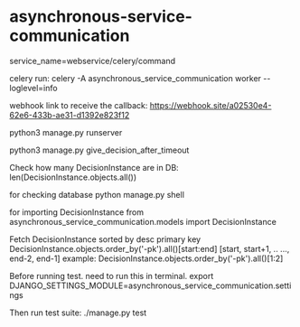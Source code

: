 # asynchronous-service-communication 

service_name=webservice/celery/command

celery run:
celery -A asynchronous_service_communication worker --loglevel=info


webhook link to receive the callback:
https://webhook.site/a02530e4-62e6-433b-ae31-d1392e823f12


python3 manage.py runserver


python3 manage.py give_decision_after_timeout


Check how many DecisionInstance are in DB:
len(DecisionInstance.objects.all())

for checking database
python manage.py shell

for importing DecisionInstance
from asynchronous_service_communication.models import DecisionInstance

Fetch DecisionInstance sorted by desc primary key 
DecisionInstance.objects.order_by('-pk').all()[start:end] [start, start+1, ..
..., end-2, end-1]
example: DecisionInstance.objects.order_by('-pk').all()[1:2]




Before running test.
need to run this in terminal.
export DJANGO_SETTINGS_MODULE=asynchronous_service_communication.settings

Then run test suite: 
./manage.py test
